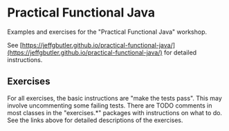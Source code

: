 # Practical Functional Java
Examples and exercises for the "Practical Functional Java" workshop.

See [https://jeffgbutler.github.io/practical-functional-java/](https://jeffgbutler.github.io/practical-functional-java/) for detailed instructions. 

## Exercises
For all exercises, the basic instructions are "make the tests pass". This may involve uncommenting some failing tests. There are TODO comments in most classes in the "exercises.*" packages with instructions on what to do. See the links above for detailed descriptions of the exercises.

